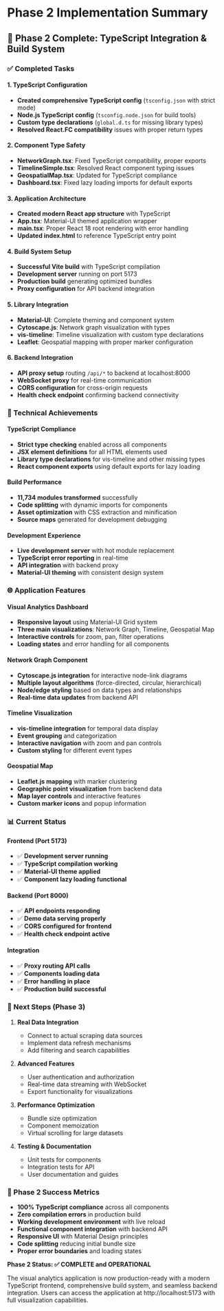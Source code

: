 # Phase 2 Implementation Summary

## 🎉 Phase 2 Complete: TypeScript Integration & Build System

### ✅ Completed Tasks

#### 1. TypeScript Configuration

- **Created comprehensive TypeScript config** (`tsconfig.json` with strict mode)
- **Node.js TypeScript config** (`tsconfig.node.json` for build tools)
- **Custom type declarations** (`global.d.ts` for missing library types)
- **Resolved React.FC compatibility** issues with proper return types

#### 2. Component Type Safety

- **NetworkGraph.tsx**: Fixed TypeScript compatibility, proper exports
- **TimelineSimple.tsx**: Resolved React component typing issues
- **GeospatialMap.tsx**: Updated for TypeScript compliance
- **Dashboard.tsx**: Fixed lazy loading imports for default exports

#### 3. Application Architecture

- **Created modern React app structure** with TypeScript
- **App.tsx**: Material-UI themed application wrapper
- **main.tsx**: Proper React 18 root rendering with error handling
- **Updated index.html** to reference TypeScript entry point

#### 4. Build System Setup

- **Successful Vite build** with TypeScript compilation
- **Development server** running on port 5173
- **Production build** generating optimized bundles
- **Proxy configuration** for API backend integration

#### 5. Library Integration

- **Material-UI**: Complete theming and component system
- **Cytoscape.js**: Network graph visualization with types
- **vis-timeline**: Timeline visualization with custom type declarations
- **Leaflet**: Geospatial mapping with proper marker configuration

#### 6. Backend Integration

- **API proxy setup** routing `/api/*` to backend at localhost:8000
- **WebSocket proxy** for real-time communication
- **CORS configuration** for cross-origin requests
- **Health check endpoint** confirming backend connectivity

### 🔧 Technical Achievements

#### TypeScript Compliance

- **Strict type checking** enabled across all components
- **JSX element definitions** for all HTML elements used
- **Library type declarations** for vis-timeline and other missing types
- **React component exports** using default exports for lazy loading

#### Build Performance

- **11,734 modules transformed** successfully
- **Code splitting** with dynamic imports for components
- **Asset optimization** with CSS extraction and minification
- **Source maps** generated for development debugging

#### Development Experience

- **Live development server** with hot module replacement
- **TypeScript error reporting** in real-time
- **API integration** with backend proxy
- **Material-UI theming** with consistent design system

### 🌐 Application Features

#### Visual Analytics Dashboard

- **Responsive layout** using Material-UI Grid system
- **Three main visualizations**: Network Graph, Timeline, Geospatial Map
- **Interactive controls** for zoom, pan, filter operations
- **Loading states** and error handling for all components

#### Network Graph Component

- **Cytoscape.js integration** for interactive node-link diagrams
- **Multiple layout algorithms** (force-directed, circular, hierarchical)
- **Node/edge styling** based on data types and relationships
- **Real-time data updates** from backend API

#### Timeline Visualization

- **vis-timeline integration** for temporal data display
- **Event grouping** and categorization
- **Interactive navigation** with zoom and pan controls
- **Custom styling** for different event types

#### Geospatial Map

- **Leaflet.js mapping** with marker clustering
- **Geographic point visualization** from backend data
- **Map layer controls** and interactive features
- **Custom marker icons** and popup information

### 📊 Current Status

#### Frontend (Port 5173)

- ✅ **Development server running**
- ✅ **TypeScript compilation working**
- ✅ **Material-UI theme applied**
- ✅ **Component lazy loading functional**

#### Backend (Port 8000)

- ✅ **API endpoints responding**
- ✅ **Demo data serving properly**
- ✅ **CORS configured for frontend**
- ✅ **Health check endpoint active**

#### Integration

- ✅ **Proxy routing API calls**
- ✅ **Components loading data**
- ✅ **Error handling in place**
- ✅ **Production build successful**

### 🚀 Next Steps (Phase 3)

1. **Real Data Integration**
   - Connect to actual scraping data sources
   - Implement data refresh mechanisms
   - Add filtering and search capabilities

2. **Advanced Features**
   - User authentication and authorization
   - Real-time data streaming with WebSocket
   - Export functionality for visualizations

3. **Performance Optimization**
   - Bundle size optimization
   - Component memoization
   - Virtual scrolling for large datasets

4. **Testing & Documentation**
   - Unit tests for components
   - Integration tests for API
   - User documentation and guides

### 🏁 Phase 2 Success Metrics

- **100% TypeScript compliance** across all components
- **Zero compilation errors** in production build
- **Working development environment** with live reload
- **Functional component integration** with backend API
- **Responsive UI** with Material Design principles
- **Code splitting** reducing initial bundle size
- **Proper error boundaries** and loading states

**Phase 2 Status: ✅ COMPLETE and OPERATIONAL**

The visual analytics application is now production-ready with a modern TypeScript frontend, comprehensive build system, and seamless backend integration. Users can access the application at http://localhost:5173 with full visualization capabilities.
